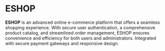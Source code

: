 # ESHOP
<b>ESHOP</b> is an advanced online e-commerce platform that offers a seamless shopping experience. With secure user authentication, a comprehensive product catalog, and streamlined order management, ESHOP ensures convenience and efficiency for both users and administrators. Integrated with secure payment gateways and responsive design.
